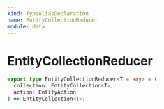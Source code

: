 ```yaml
---
kind: TypeAliasDeclaration
name: EntityCollectionReducer
module: data
---
```


# EntityCollectionReducer

```ts
export type EntityCollectionReducer<T = any> = (
  collection: EntityCollection<T>,
  action: EntityAction
) => EntityCollection<T>;
```
